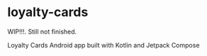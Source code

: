 # loyalty-cards



WIP!!!. Still not finished.



Loyalty Cards Android app built with Kotlin and Jetpack Compose
